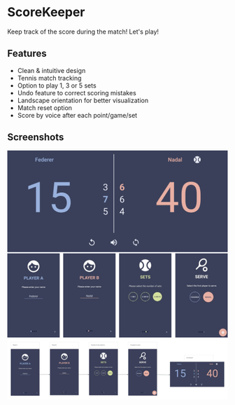 # ScoreKeeper

Keep track of the score during the match! Let's play!

## Features
* Clean & intuitive design
* Tennis match tracking
* Option to play 1, 3 or 5 sets
* Undo feature to correct scoring mistakes
* Landscape orientation for better visualization
* Match reset option
* Score by voice after each point/game/set

## Screenshots
![Screenshot](Screenshots/Match_score.jpg)
![Screenshot](Screenshots/Match_intro.jpg)
![Screenshot](Screenshots/App_Storyboard.jpg)
